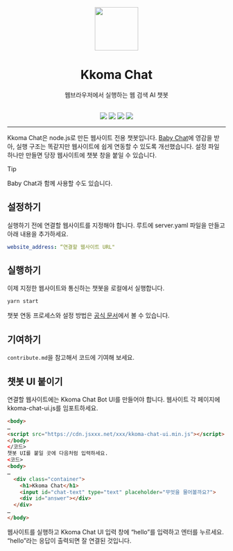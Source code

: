<div align="center"><img src="https://github.com/lyingdragon/test/assets/4422798/2573a766-5c1f-499f-ab3e-9317d9724af9" width="100"></div>
<div align="center"><h1>Kkoma Chat</h1></div>
<div align="center">웹브라우저에서 실행하는 웹 검색 AI 챗봇</div>
<div align="center"><br>

![](https://img.shields.io/badge/build-passing-brightgreen)
![](https://img.shields.io/badge/hello-sweet_world-orange)
![](https://img.shields.io/github/stars/facebook?style=flat)
![](https://img.shields.io/npm/dw/remark)

</div>
<hr>

Kkoma Chat은 node.js로 만든 웹사이트 전용 챗봇입니다. [Baby Chat](#)에 영감을 받아, 실행 구조는 똑같지만 웹사이트에 쉽게 연동할 수 있도록 개선했습니다. 설정 파일 하나만 만들면 당장 웹사이트에 챗봇 창을 붙일 수 있습니다.

> [!TIP]
> Baby Chat과 함께 사용할 수도 있습니다.

## 설정하기

실행하기 전에 연결할 웹사이트를 지정해야 합니다. 루트에 server.yaml 파일을 만들고 아래 내용을 추가하세요.

```yaml
website_address: “연결할 웹사이트 URL"
```

## 실행하기

이제 지정한 웹사이트와 통신하는 챗봇을 로컬에서 실행합니다.

```sh
yarn start
```

챗봇 연동 프로세스와 설정 방법은 [공식 문서](https://docs.kkoma-chat.good-domain.com)에서 볼 수 있습니다.

## 기여하기
`contribute.md`을 참고해서 코드에 기여해 보세요.

## 챗봇 UI 붙이기

연결할 웹사이트에는 Kkoma Chat Bot UI를 만들어야 합니다. 웹사이트 각 페이지에 kkoma-chat-ui.js를 임포트하세요.
```html
<body>
…
<script src="https://cdn.jsxxx.net/xxx/kkoma-chat-ui.min.js"></script>
</body>
</코드>
챗봇 UI를 붙일 곳에 다음처럼 입력하세요.
<코드>
<body>
…
  <div class="container">
    <h1>Kkoma Chat</h1>
    <input id="chat-text" type="text" placeholder="무엇을 물어볼까요?">
    <div id="answer"></div>
  </div>
…
</body>
```
웹사이트를 실행하고 Kkoma Chat UI 입력 창에 “hello”를 입력하고 엔터를 누르세요. “hello”라는 응답이 출력되면 잘 연결된 것입니다.

